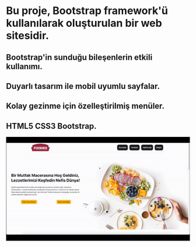 # Bu proje, Bootstrap framework'ü kullanılarak oluşturulan bir web sitesidir.

## Bootstrap'in sunduğu bileşenlerin etkili kullanımı.

## Duyarlı tasarım ile mobil uyumlu sayfalar.

## Kolay gezinme için özelleştirilmiş menüler.

## HTML5 CSS3 Bootstrap.

![](screen.gif)

